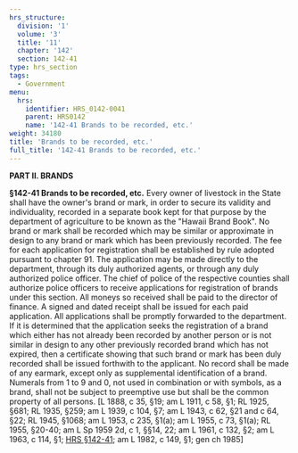 ```yaml
---
hrs_structure:
  division: '1'
  volume: '3'
  title: '11'
  chapter: '142'
  section: 142-41
type: hrs_section
tags:
  - Government
menu:
  hrs:
    identifier: HRS_0142-0041
    parent: HRS0142
    name: '142-41 Brands to be recorded, etc.'
weight: 34180
title: 'Brands to be recorded, etc.'
full_title: '142-41 Brands to be recorded, etc.'
---
```

**PART II. BRANDS**

**§142-41 Brands to be recorded, etc.** Every owner of livestock in the State shall have the owner's brand or mark, in order to secure its validity and individuality, recorded in a separate book kept for that purpose by the department of agriculture to be known as the "Hawaii Brand Book". No brand or mark shall be recorded which may be similar or approximate in design to any brand or mark which has been previously recorded. The fee for each application for registration shall be established by rule adopted pursuant to chapter 91\. The application may be made directly to the department, through its duly authorized agents, or through any duly authorized police officer. The chief of police of the respective counties shall authorize police officers to receive applications for registration of brands under this section. All moneys so received shall be paid to the director of finance. A signed and dated receipt shall be issued for each paid application. All applications shall be promptly forwarded to the department. If it is determined that the application seeks the registration of a brand which either has not already been recorded by another person or is not similar in design to any other previously recorded brand which has not expired, then a certificate showing that such brand or mark has been duly recorded shall be issued forthwith to the applicant. No record shall be made of any earmark, except only as supplemental identification of a brand. Numerals from 1 to 9 and 0, not used in combination or with symbols, as a brand, shall not be subject to preemptive use but shall be the common property of all persons. [L 1888, c 35, §19; am L 1911, c 58, §1; RL 1925, §681; RL 1935, §259; am L 1939, c 104, §7; am L 1943, c 62, §21 and c 64, §22; RL 1945, §1068; am L 1953, c 235, §1(a); am L 1955, c 73, §1(a); RL 1955, §20-40; am L Sp 1959 2d, c 1, §§14, 22; am L 1961, c 132, §2; am L 1963, c 114, §1; [HRS §142-41](/title-11/chapter-142/section-142-41/); am L 1982, c 149, §1; gen ch 1985]